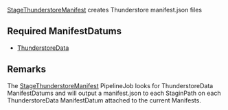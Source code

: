 [StageThunderstoreManifest](assetlink://Packages/com.passivepicasso.thunderkit/Editor/Integrations/Thunderstore/StageThunderstoreManifest.cs) creates Thunderstore manifest.json files

## Required ManifestDatums

* [ThunderstoreData](assetlink://Packages/com.passivepicasso.thunderkit/Editor/Integrations/Thunderstore/ThunderstoreData.cs)

## Remarks

The [StageThunderstoreManifest](assetlink://Packages/com.passivepicasso.thunderkit/Editor/Integrations/Thunderstore/StageThunderstoreManifest.cs) PipelineJob looks for ThunderstoreData ManifestDatums and will output a manifest.json to each StaginPath on each ThunderstoreData ManifestDatum attached to the current Manifests.

